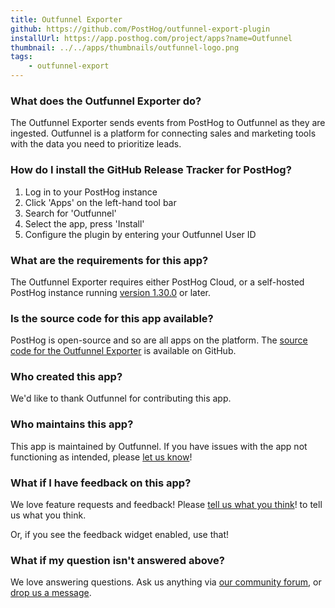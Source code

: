```yaml
---
title: Outfunnel Exporter
github: https://github.com/PostHog/outfunnel-export-plugin
installUrl: https://app.posthog.com/project/apps?name=Outfunnel 
thumbnail: ../../apps/thumbnails/outfunnel-logo.png
tags:
    - outfunnel-export
---
```


### What does the Outfunnel Exporter do?

The Outfunnel Exporter sends events from PostHog to Outfunnel as they are ingested. Outfunnel is a platform for connecting sales and marketing tools with the data you need to prioritize leads. 

### How do I install the GitHub Release Tracker for PostHog?

1. Log in to your PostHog instance
2. Click 'Apps' on the left-hand tool bar
3. Search for 'Outfunnel'
4. Select the app, press 'Install'
5. Configure the plugin by entering your Outfunnel User ID

### What are the requirements for this app?

The Outfunnel Exporter requires either PostHog Cloud, or a self-hosted PostHog instance running [version 1.30.0](https://posthog.com/blog/the-posthog-array-1-30-0) or later.

### Is the source code for this app available?

PostHog is open-source and so are all apps on the platform. The [source code for the Outfunnel Exporter](https://github.com/PostHog/outfunnel-export-pluginn) is available on GitHub.

### Who created this app?

We'd like to thank Outfunnel for contributing this app.

### Who maintains this app?

This app is maintained by Outfunnel. If you have issues with the app not functioning as intended, please [let us know](http://app.posthog.com/home#supportModal)!

### What if I have feedback on this app?

We love feature requests and feedback! Please [tell us what you think](http://app.posthog.com/home#supportModal)! to tell us what you think.

Or, if you see the feedback widget enabled, use that!

### What if my question isn't answered above?

We love answering questions. Ask us anything via [our community forum](/questions), or [drop us a message](http://app.posthog.com/home#supportModal). 